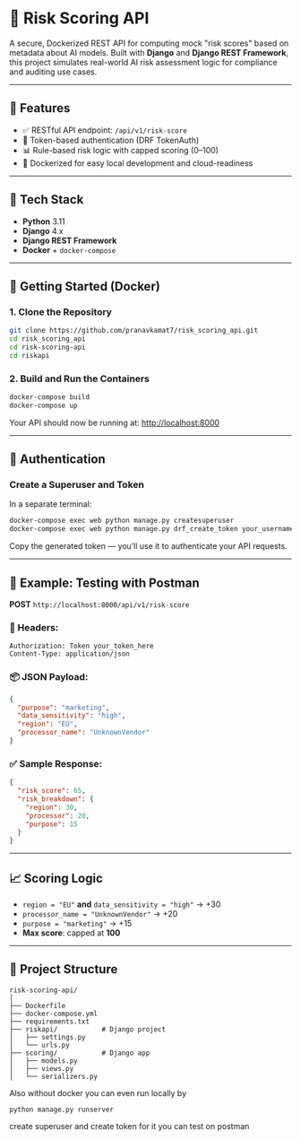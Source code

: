 # 🚨 Risk Scoring API

A secure, Dockerized REST API for computing mock "risk scores" based on metadata about AI models. Built with **Django** and **Django REST Framework**, this project simulates real-world AI risk assessment logic for compliance and auditing use cases.

---

## 📌 Features

- ✅ RESTful API endpoint: `/api/v1/risk-score`
- 🔐 Token-based authentication (DRF TokenAuth)
- 📊 Rule-based risk logic with capped scoring (0–100)
- 🐳 Dockerized for easy local development and cloud-readiness

---

## 🧰 Tech Stack

- **Python** 3.11  
- **Django** 4.x  
- **Django REST Framework**  
- **Docker** + `docker-compose`

---

## 🚀 Getting Started (Docker)

### 1. Clone the Repository

```bash
git clone https://github.com/pranavkamat7/risk_scoring_api.git
cd risk_scoring_api
cd risk-scoring-api
cd riskapi
```

### 2. Build and Run the Containers

```bash
docker-compose build
docker-compose up
```

Your API should now be running at: [http://localhost:8000](http://localhost:8000)

---

## 🔑 Authentication

### Create a Superuser and Token

In a separate terminal:

```bash
docker-compose exec web python manage.py createsuperuser
docker-compose exec web python manage.py drf_create_token your_username
```

Copy the generated token — you’ll use it to authenticate your API requests.

---

## 🧪 Example: Testing with Postman

**POST** `http://localhost:8000/api/v1/risk-score`

### 🔐 Headers:
```http
Authorization: Token your_token_here
Content-Type: application/json
```

### 📦 JSON Payload:
```json
{
  "purpose": "marketing",
  "data_sensitivity": "high",
  "region": "EU",
  "processor_name": "UnknownVendor"
}
```

### ✅ Sample Response:
```json
{
  "risk_score": 65,
  "risk_breakdown": {
    "region": 30,
    "processor": 20,
    "purpose": 15
  }
}
```

---

## 📈 Scoring Logic

- `region = "EU"` **and** `data_sensitivity = "high"` → +30  
- `processor_name = "UnknownVendor"` → +20  
- `purpose = "marketing"` → +15  
- **Max score**: capped at **100**

---

## 📂 Project Structure

```
risk-scoring-api/
│
├── Dockerfile
├── docker-compose.yml
├── requirements.txt
├── riskapi/           # Django project
│   ├── settings.py
│   └── urls.py
├── scoring/           # Django app
│   ├── models.py
│   ├── views.py
│   └── serializers.py
```

Also without docker you can even run locally by 
```
python manage.py runserver
```
create superuser and create token for it
you can test on postman
